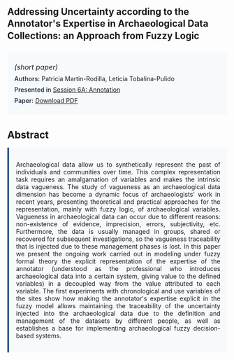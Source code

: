 
<style>    
    h2 {
        margin-top: 0;
        margin-bottom: 1.5rem;
        line-height: 1.3;
    }
    
    h3 {
        margin-top: 2rem;
        margin-bottom: 1rem;
        font-size: 1.4rem;
        font-weight:bold;
    }
    
    .metadata {
        background-color: #f7fafc;
        padding: 1rem;
        border-radius: 6px;
        margin-bottom: 2rem;
    }
    
    .metadata p {
        margin: 0.5rem 0;
    }
    
    .abstract {
        text-align: justify;
        padding: 1rem;
        background-color: #f7fafc;
        border-left: 4px solid #2c5282;
        border-radius: 0 6px 6px 0;
    }
    
    strong {
        color: #2d3748;
        font-weight: 600;
    }
</style>
<main role="main">
<h2>Addressing Uncertainty according to the Annotator's Expertise in Archaeological Data Collections: an Approach from Fuzzy Logic</h2>

<section class="metadata">
<p style='font-size:1rem'><i>(short paper)</i></p>
<p><strong>Authors:</strong> Patricia Martin-Rodilla, Leticia Tobalina-Pulido</p>
<p><strong>Presented in</strong> <a href="/programme/#session6A">Session 6A: Annotation</a></p>
<p><strong>Paper:</strong> <a href="https://ceur-ws.org/Vol-3558/paper62.pdf">Download PDF</a></p>
</section>

<section>
<h3>Abstract</h3>
<div class="abstract">
<p>Archaeological data allow us to synthetically represent the past of individuals and communities over time. This complex representation task requires an amalgamation of variables and makes the intrinsic data vagueness. The study of vagueness as an archaeological data dimension has become a dynamic focus of archaeologists' work in recent years, presenting theoretical and practical approaches for the representation, mainly with fuzzy logic, of archaeological variables. Vagueness in archaeological data can occur due to different reasons: non-existence of evidence, imprecision, errors, subjectivity, etc. Furthermore, the data is usually managed in groups, shared or recovered for subsequent investigations, so the vagueness traceability that is injected due to these management phases is lost.  In this paper we present the ongoing work carried out in modeling under fuzzy formal theory the explicit representation of the expertise of the annotator (understood as the professional who introduces archaeological data into a certain system, giving value to the defined variables) in a decoupled way from the value attributed to each variable. The first experiments with chronological and use variables of the sites show how making the annotator's expertise explicit in the fuzzy model allows maintaining the traceability of the uncertainty injected into the archaeological data due to the definition and management of the datasets by different people, as well as establishes a base for implementing archaeological fuzzy decision-based systems.</p>
</div>
</section>
</main>
